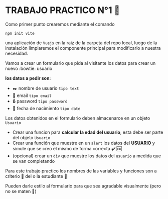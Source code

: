 # TRABAJO PRACTICO N°1 :rocket:
Como primer punto crearemos mediante el comando

``` 
npm init vite
```
una aplicación de ``Vuejs`` en la raiz de la carpeta del repo local, luego de la instalación limpiaremos el componente principal para modificarlo a nuestra necesidad.

Vamos a crear un formulario que pida al visitante los datos para crear un nuevo :bowtie: usuario

**los datos a pedir son:**
- :black_nib: nombre de usuario ``tipo text``
- :e-mail: email ``tipo email``
- :lock: password ``tipo password``
- :baby: fecha de nacimiento ``tipo date``

Los datos obtenidos en el formulario deben almacenarce en un objeto ``Usuario``
- Crear una funcion para **calcular la edad del usuario**, esta debe ser parte del objeto ``Usuario`` 
- Crear una función que muestre en un ``alert`` los datos del **USUARIO** y simule que se creo el mismo de forma correcta ✔️ 🆗
- (opcional) crear un ``div`` que muestre los datos del ``usuario`` a medida que se van completando

Para este trabajo practico los nombres de las variables y funciones son a criterio 🧠 del o la estudiante 🦾

Pueden darle estilo al formulario para que sea agradable visualmente (pero no se maten 🤯)
